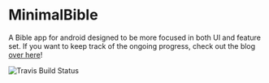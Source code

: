 MinimalBible
============

A Bible app for android designed to be more focused in both UI and feature set. If you want to keep
track of the ongoing progress, check out the blog [over here](http://minimalbible.github.io/)!

![Travis Build Status](https://travis-ci.org/MinimalBible/MinimalBible.svg?branch=master)